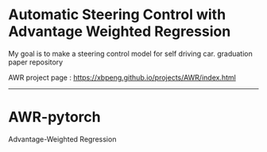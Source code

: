 # Automatic Steering Control with Advantage Weighted Regression
My goal is to make a steering control model for self driving car.
graduation paper repository

AWR project page : https://xbpeng.github.io/projects/AWR/index.html

---
# AWR-pytorch
Advantage-Weighted Regression
